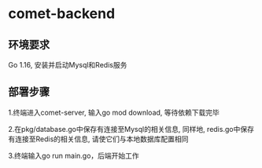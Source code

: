 # comet-backend

## 环境要求
Go 1.16, 安装并启动Mysql和Redis服务


## 部署步骤
1.终端进入comet-server, 输入go mod download, 等待依赖下载完毕

2.在pkg/database.go中保存有连接至Mysql的相关信息, 同样地, redis.go中保存有连接至Redis的相关信息, 请使它们与本地数据库配置相同

3.终端输入go run main.go，后端开始工作

